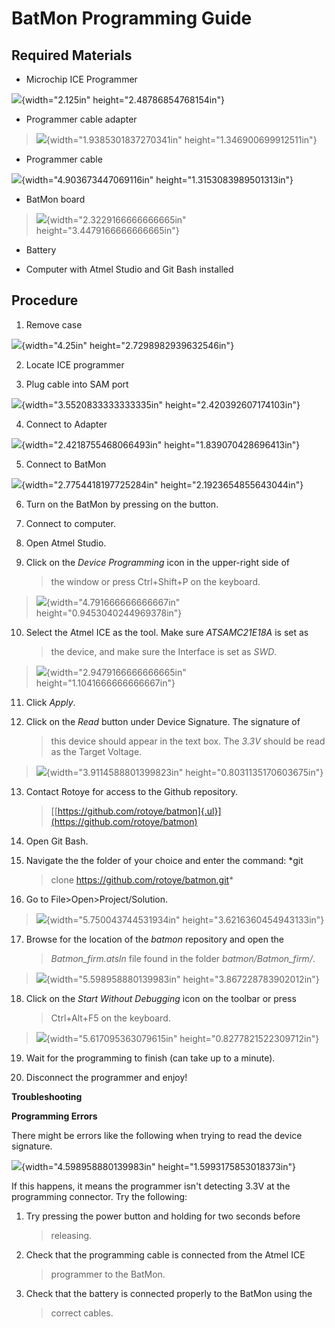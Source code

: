 # BatMon Programming Guide

## Required Materials

*   Microchip ICE Programmer

![](media/image15.jpg){width="2.125in" height="2.48786854768154in"}

*   Programmer cable adapter

> ![](media/image14.jpg){width="1.9385301837270341in"
> height="1.346900699912511in"}

*   Programmer cable

![](media/image13.jpg){width="4.903673447069116in"
height="1.3153083989501313in"}

*   BatMon board

> ![](media/image12.jpg){width="2.3229166666666665in"
> height="3.4479166666666665in"}

*   Battery

*   Computer with Atmel Studio and Git Bash installed

## Procedure

1.  Remove case

![](media/image6.jpg){width="4.25in" height="2.7298982939632546in"}

2.  Locate ICE programmer

3.  Plug cable into SAM port

![](media/image7.jpg){width="3.5520833333333335in"
height="2.420392607174103in"}

4.  Connect to Adapter

![](media/image3.jpg){width="2.4218755468066493in"
height="1.839070428696413in"}

5.  Connect to BatMon

![](media/image2.jpg){width="2.7754418197725284in"
height="2.1923654855643044in"}

6.  Turn on the BatMon by pressing on the button.

7.  Connect to computer.

8.  Open Atmel Studio.

9.  Click on the *Device Programming* icon in the upper-right side of
    > the window or press Ctrl+Shift+P on the keyboard.

> ![](media/image1.png){width="4.791666666666667in"
> height="0.9453040244969378in"}

10. Select the Atmel ICE as the tool. Make sure *ATSAMC21E18A* is set as
    > the device, and make sure the Interface is set as *SWD*.

> ![](media/image5.png){width="2.9479166666666665in"
> height="1.1041666666666667in"}

11. Click *Apply*.

12. Click on the *Read* button under Device Signature. The signature of
    > this device should appear in the text box. The *3.3V* should be
    > read as the Target Voltage.

> ![](media/image4.png){width="3.9114588801399823in"
> height="0.8031135170603675in"}

13. Contact Rotoye for access to the Github repository.
    > [[https://github.com/rotoye/batmon]{.ul}](https://github.com/rotoye/batmon)

14. Open Git Bash.

15. Navigate the the folder of your choice and enter the command: *git
    > clone https://github.com/rotoye/batmon.git*

16. Go to File\>Open\>Project/Solution.

> ![](media/image11.png){width="5.750043744531934in"
> height="3.6216360454943133in"}

17. Browse for the location of the *batmon* repository and open the
    > *Batmon_firm.atsln* file found in the folder
    > *batmon/Batmon_firm/*.

> ![](media/image8.png){width="5.598958880139983in"
> height="3.867228783902012in"}

18. Click on the *Start Without Debugging* icon on the toolbar or press
    > Ctrl+Alt+F5 on the keyboard.

> ![](media/image10.png){width="5.617095363079615in"
> height="0.8277821522309712in"}

19. Wait for the programming to finish (can take up to a minute).

20. Disconnect the programmer and enjoy!

**Troubleshooting**

**Programming Errors**

There might be errors like the following when trying to read the device
signature.

![](media/image9.png){width="4.598958880139983in"
height="1.5993175853018373in"}

If this happens, it means the programmer isn't detecting 3.3V at the
programming connector. Try the following:

1.  Try pressing the power button and holding for two seconds before
    > releasing.

2.  Check that the programming cable is connected from the Atmel ICE
    > programmer to the BatMon.

3.  Check that the battery is connected properly to the BatMon using the
    > correct cables.
